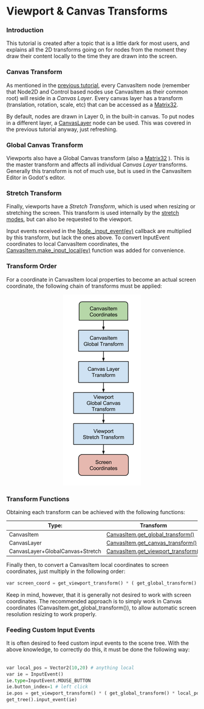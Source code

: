 # Viewport & Canvas Transforms

### Introduction

This tutorial is created after a topic that is a little dark for most users, and explains all the 2D transforms going on for nodes from the moment they draw their content locally to the time they are drawn into the screen.

### Canvas Transform

As mentioned in the [previous tutorial](tutorial_canvas_layers), every CanvasItem node (remember that Node2D and Control based nodes use CanvasItem as their common root) will reside in a _Canvas Layer_. Every canvas layer has a transform (translation, rotation, scale, etc) that can be accessed as a [Matrix32](class_matrix32).

By default, nodes are drawn in Layer 0, in the built-in canvas. To put nodes in a different layer, a  [CanvasLayer](class_canvaslayer) node can be used. This was covered in the previous tutorial anyway, just refreshing.

### Global Canvas Transform

Viewports also have a Global Canvas transform (also a [Matrix32](class_matrix32) ). This is the master transform and affects all individual _Canvas Layer_ transforms. Generally this transform is not of much use, but is used in the CanvasItem Editor in Godot's editor.

### Stretch Transform

Finally, viewports have a _Stretch Transform_, which is used when resizing or stretching the screen. This transform is used internally by the [stretch modes](tutorial_multires), but can also be requested to the viewport. 

Input events received in the [Node._input_event(ev)](class_node#_input_event) callback are multiplied by this transform, but lack the ones above. To convert InputEvent coordinates to local CanvasItem coordinates, the [CanvasItem.make_input_local(ev)](class_canvasitem#make_input_local) function was added for convenience.

### Transform Order

For a coordinate in CanvasItem local properties to become an actual screen coordinate, the following chain of transforms must be applied:

<p align="center"><img src="images/viewport_transforms2.png"></p>

### Transform Functions

Obtaining each transform can be achieved with the following functions:

Type: | Transform  
------|-----------
CanvasItem | [CanvasItem.get_global_transform()](class_canvasitem#get_global_transform) 
CanvasLayer| [CanvasItem.get_canvas_transform()](class_canvasitem#get_canvas_transform) 
CanvasLayer+GlobalCanvas+Stretch | [CanvasItem.get_viewport_transform()](class_canvasitem#get_viewport_transform) 

Finally then, to convert a CanvasItem local coordinates to screen coordinates, just multiply in the following order:

```python
var screen_coord = get_viewport_transform() * ( get_global_transform() * local_pos )
```

Keep in mind, however, that it is generally not desired to work with screen coordinates. The recommended approach is to simply work in Canvas coordinates (CanvasItem.get_global_transform()), to allow automatic screen resolution resizing to work properly.

### Feeding Custom Input Events

It is often desired to feed custom input events to the scene tree. With the above knowledge, to correctly do this, it must be done the following way:

```python

var local_pos = Vector2(10,20) # anything local
var ie = InputEvent()
ie.type=InputEvent.MOUSE_BUTTON
ie.button_index=1 # left click
ie.pos = get_viewport_transform() * ( get_global_transform() * local_pos )
get_tree().input_event(ie)

```
